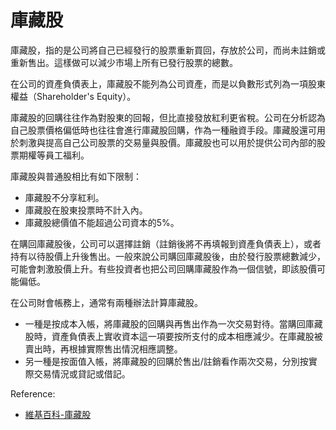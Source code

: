 # 庫藏股

庫藏股，指的是公司將自己已經發行的股票重新買回，存放於公司，而尚未註銷或重新售出。這樣做可以減少市場上所有已發行股票的總數。
<!--more-->
在公司的資產負債表上，庫藏股不能列為公司資產，而是以負數形式列為一項股東權益（Shareholder's Equity）。

庫藏股的回購往往作為對股東的回報，但比直接發放紅利更省稅。公司在分析認為自己股票價格偏低時也往往會進行庫藏股回購，作為一種融資手段。庫藏股還可用於刺激與提高自己公司股票的交易量與股價。庫藏股也可以用於提供公司內部的股票期權等員工福利。

庫藏股與普通股相比有如下限制：

  - 庫藏股不分享紅利。
  - 庫藏股在股東投票時不計入內。
  - 庫藏股總價值不能超過公司資本的5%。

在購回庫藏股後，公司可以選擇註銷（註銷後將不再填報到資產負債表上），或者持有以待股價上升後售出。一般來說公司購回庫藏股後，由於發行股票總數減少，可能會刺激股價上升。有些投資者也把公司回購庫藏股作為一個信號，即該股價可能偏低。

在公司財會帳務上，通常有兩種辦法計算庫藏股。

  - 一種是按成本入帳，將庫藏股的回購與再售出作為一次交易對待。當購回庫藏股時，資產負債表上實收資本這一項要按所支付的成本相應減少。在庫藏股被賣出時，再根據實際售出情況相應調整。
  - 另一種是按面值入帳，將庫藏股的回購於售出/註銷看作兩次交易，分別按實際交易情況或貸記或借記。

Reference:

  - [維基百科-庫藏股](https://zh.wikipedia.org/wiki/%E5%BA%93%E8%97%8F%E8%82%A1)

